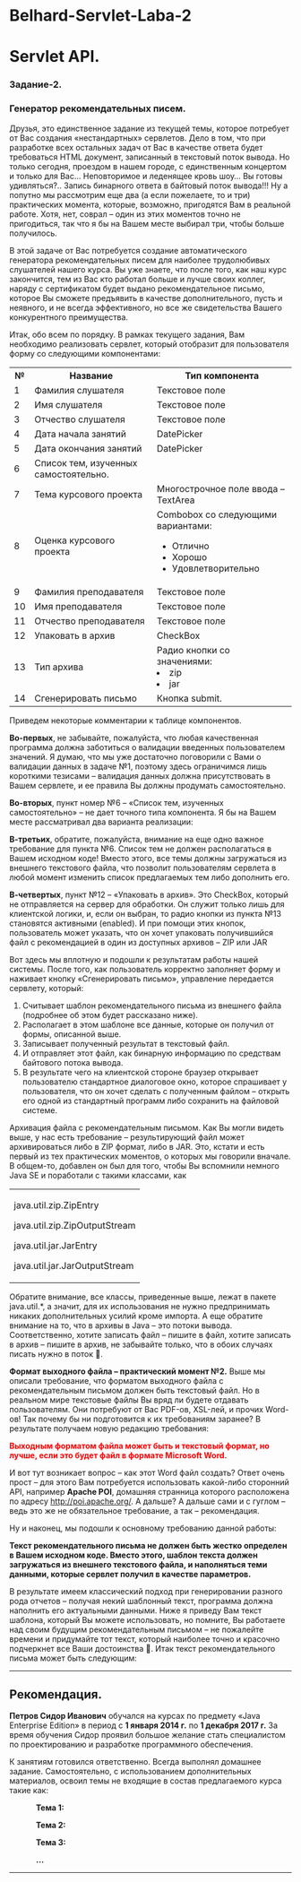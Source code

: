 # Belhard-Servlet-Laba-2

<h1>Servlet API.</h1>
<h3>Задание-2.</h3>
<h3>Генератор рекомендательных писем.</h3>

<p>Друзья, это единственное задание из текущей темы, которое потребует от Вас создания «нестандартных» сервлетов. Дело в том, что при разработке всех остальных задач от Вас в качестве ответа будет требоваться HTML документ, записанный в текстовый поток вывода. Но только сегодня, проездом в нашем городе, с единственным концертом и только для Вас… Неповторимое и леденящее кровь шоу… Вы готовы удивляться?.. Запись бинарного ответа в байтовый поток вывода!!! Ну а попутно мы рассмотрим еще два (а если пожелаете, то и три) практических момента, которые, возможно, пригодятся Вам в реальной работе. Хотя, нет, соврал – один из этих моментов точно не пригодиться, так что я бы на Вашем месте выбирал три, чтобы больше получилось.</p>
<p>В этой задаче от Вас потребуется создание автоматического генератора рекомендательных писем для наиболее трудолюбивых слушателей нашего курса. Вы уже знаете, что после того, как наш курс закончится, тем из Вас кто работал больше и лучше своих коллег, наряду с сертификатом будет выдано рекомендательное письмо, которое Вы сможете предъявить в качестве дополнительного, пусть и неявного, и не всегда эффективного, но все же свидетельства Вашего конкурентного преимущества.<p>
<p>Итак, обо всем по порядку. В рамках текущего задания, Вам необходимо реализовать сервлет, который отобразит для пользователя форму со следующими компонентами:</p>

<table>
  <tr>
    <th>№</th>
    <th>Название</th>
    <th>Тип компонента</th>
  </tr>
  <tr>
    <td>1</td>
    <td>Фамилия слушателя</td>
    <td>Текстовое поле</td>
  </tr>
  <tr>
    <td>2</td>
    <td>Имя слушателя</td>
    <td>Текстовое поле</td>
  </tr>
  <tr>
    <td>3</td>
    <td>Отчество слушателя</td>
    <td>Текстовое поле</td>
  </tr>
  <tr>
    <td>4</td>
    <td>Дата начала занятий</td>
    <td>DatePicker</td>
  </tr>
  <tr>
    <td>5</td>
    <td>Дата окончания занятий</td>
    <td>DatePicker</td>
  </tr>
  <tr>
    <td>6</td>
    <td>Список тем, изученных самостоятельно.</td>
    <td></td>
  </tr>
  <tr>
    <td>7</td>
    <td>Тема курсового проекта</td>
    <td>Многострочное поле ввода – TextArea</td>
  </tr>
  <tr>
    <td>8</td>
    <td>Оценка курсового проекта</td>
    <td>
      Combobox со следующими вариантами:
      <ul>
        <li>Отлично</li>
        <li>Хорошо</li>
        <li>Удовлетворительно</li>
      </ul>
    </td>
  </tr>
  <tr>
    <td>9</td>
    <td>Фамилия преподавателя</td>
    <td>Текстовое поле</td>
  </tr>
  <tr>
    <td>10</td>
    <td>Имя преподавателя</td>
    <td>Текстовое поле</td>
  </tr>
  <tr>
    <td>11</td>
    <td>Отчество преподавателя</td>
    <td>Текстовое поле</td>
  </tr>
  <tr>
    <td>12</td>
    <td>Упаковать в архив</td>
    <td>CheckBox</td>
  </tr>
  <tr>
    <td>13</td>
    <td>Тип архива</td>
    <td>
      Радио кнопки со значениями:
      <li>zip</li>
      <li>jar</li>
    </td>
  </tr>
  <tr>
    <td>14</td>
    <td>Сгенерировать письмо</td>
    <td>Кнопка submit.</td>
  </tr>
</table>
<p>Приведем некоторые комментарии к таблице компонентов.</p>
<p><b>Во-первых</b>, не забывайте, пожалуйста, что любая качественная программа должна заботиться о валидации введенных пользователем значений. Я думаю, что мы уже достаточно поговорили с Вами о валидации данных в задаче №1, поэтому здесь ограничимся лишь короткими тезисами – валидация данных должна присутствовать в Вашем сервлете, и ее правила Вы должны продумать самостоятельно.</p>
<p><b>Во-вторых</b>, пункт номер №6 – «Список тем, изученных самостоятельно» – не дает точного типа компонента. Я бы на Вашем месте рассматривал два варианта реализации:</p>
<p><b>В-третьих</b>, обратите, пожалуйста, внимание на еще одно важное требование для пункта №6. Список тем не должен располагаться в Вашем исходном коде! Вместо этого, все темы должны загружаться из внешнего текстового файла, что позволит пользователям сервлета в любой момент изменить список предлагаемых тем либо дополнить его.</p>
<p><b>В-четвертых</b>, пункт №12 – «Упаковать в архив». Это CheckBox, который не отправляется на сервер для обработки. Он служит только лишь для клиентской логики, и, если он выбран, то радио кнопки из пункта №13 становятся активными (enabled). И при помощи этих кнопок, пользователь может указать, что он хочет упаковать получившийся файл с рекомендацией в один из доступных архивов – ZIP или JAR</p>
<p>Вот здесь мы вплотную и подошли к результатам работы нашей системы. После того, как пользователь корректно заполняет форму и наживает кнопку «Сгенерировать письмо», управление передается сервлету, который:</p>
<ol>
  <li>Считывает шаблон рекомендательного письма из внешнего файла (подробнее об этом будет рассказано ниже).</li>
  <li>Располагает в этом шаблоне все данные, которые он получил от формы, описанной выше.</li>
  <li>Записывает полученный результат в текстовый файл.</li>
  <li>И отправляет этот файл, как бинарную информацию по средствам байтового потока вывода.</li>
  <li>В результате чего на клиентской стороне браузер открывает пользователю стандартное диалоговое окно, которое спрашивает у пользователя, что он хочет сделать с полученным файлом – открыть его одной из стандартный программ либо сохранить на файловой системе.</li>
</ol>
<p>Архивация файла с рекомендательным письмом. Как Вы могли видеть выше, у нас есть требование – результирующий файл может архивироваться либо в ZIP формат, либо в JAR. Это, кстати и есть первый из тех практических моментов, о которых мы говорили вначале. В общем-то, добавлен он был для того, чтобы Вы вспомнили немного Java SE и поработали с такими классами, как </p>
<table>
  <tr>
    <td>
      <p>java.util.zip.ZipEntry</p>
      <p>java.util.zip.ZipOutputStream</p>
      <p>java.util.jar.JarEntry</p>
      <p>java.util.jar.JarOutputStream</p>
    </td>
  </tr>
</table>

<p>Обратите внимание, все классы, приведенные выше, лежат в пакете java.util.*, а значит, для их использования не нужно предпринимать никаких дополнительных усилий кроме импорта. А еще обратите внимание на то, что в архивы в Java – это потоки вывода. Соответственно, хотите записать файл – пишите в файл, хотите записать в архив – пишите в архив, не забывайте только, что в обоих случаях писать нужно в поток .</p>
<p><b>Формат выходного файла – практический момент №2.</b> Выше мы описали требование, что форматом выходного файла с рекомендательным письмом должен быть текстовый файл. Но в реальном мире текстовые файлы Вы вряд ли будете отдавать пользователям. Они потребуют от Вас PDF-ов, XSL-лей, и прочих Word-ов! Так почему бы ни подготовится к их требованиям заранее? В результате получаем новую редакцию требования:</p>
<span style="color : red"><b>Выходным форматом файла может быть и текстовый формат, но лучше, если это будет файл в формате Microsoft Word.</b></span>
<p>И вот тут возникает вопрос – как этот Word файл создать? Ответ очень прост – для этого Вам потребуется использовать какой-либо сторонний API, например <b>Apache POI</b>, домашняя странница которого расположена по адресу <a href="http://poi.apache.org/">http://poi.apache.org/</a>. А дальше? А дальше сами и с гуглом – ведь это же не обязательное требование, а так – рекомендация.</p>
<p>Ну и наконец, мы подошли к основному требованию данной работы:</p>
<p><b>Текст рекомендательного письма не должен быть жестко определен в Вашем исходном коде. Вместо этого, шаблон текста должен загружаться из внешнего текстового файла, и наполняться теми данными, которые сервлет получил в качестве параметров.</b></p>
<p>В результате имеем классический подход при генерировании разного рода отчетов – получая некий шаблонный текст, программа должна наполнить его актуальными данными. Ниже я приведу Вам текст шаблона, который Вы можете использовать, но помните, Вы работаете над своим будущим рекомендательным письмом – не пожалейте времени и придумайте тот текст, который наиболее точно и красочно подчеркнет все Ваши достоинства . Итак текст рекомендательного письма может быть следующим:</p>
<hr>
<h2>Рекомендация.</h2>
<p><b>Петров Сидор Иванович</b> обучался на курсах по предмету «Java Enterprise Edition» в период с <b>1 января 2014 г.</b> по <b>1 декабря 2017 г.</b> За время обучения Сидор проявил большое желание стать специалистом по проектированию и разработке программного обеспечения.</p>
<p>К занятиям готовился ответственно. Всегда выполнял домашнее задание. Самостоятельно, с использованием дополнительных материалов, освоил темы не входящие в состав предлагаемого курса такие как:</p>
<ol>
  <ul><b>Тема 1:</b></ul>
  <ul><b>Тема 2:</b></ul>
  <ul><b>Тема 3:</b></ul>
  <ul><b>...</b></ul>
</ol>  
<hr>

<p></p>
<p></p>
<p></p>
<p></p>
<p></p>
<p></p>

<p></p>
